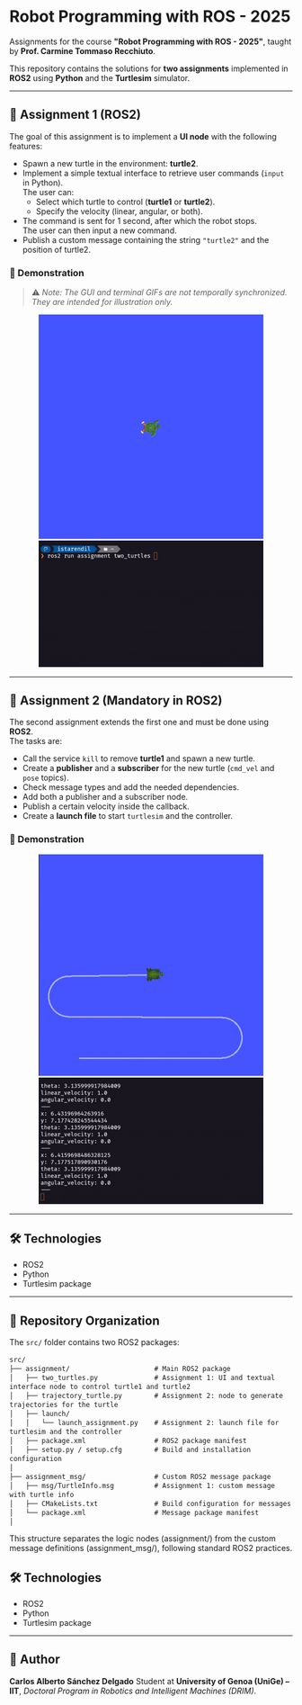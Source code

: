 
# Robot Programming with ROS - 2025

Assignments for the course **"Robot Programming with ROS - 2025"**, taught by **Prof. Carmine Tommaso Recchiuto**.

This repository contains the solutions for **two assignments** implemented in **ROS2** using **Python** and the **Turtlesim** simulator.

---

## 📘 Assignment 1 (ROS2)

The goal of this assignment is to implement a **UI node** with the following features:
- Spawn a new turtle in the environment: **turtle2**.
- Implement a simple textual interface to retrieve user commands (`input` in Python).  
  The user can:
  - Select which turtle to control (**turtle1** or **turtle2**).
  - Specify the velocity (linear, angular, or both).
- The command is sent for 1 second, after which the robot stops.  
  The user can then input a new command.
- Publish a custom message containing the string `"turtle2"` and the position of turtle2.

### 🔹 Demonstration
> ⚠️ *Note: The GUI and terminal GIFs are not temporally synchronized. They are intended for illustration only.*

<p align="center">
  <img src="figures/two_gui.gif" alt="Assignment 1 GUI" width="400"/>
  <img src="figures/two_term.gif" alt="Assignment 1 Terminal" width="400"/>
</p>

---

## 📘 Assignment 2 (Mandatory in ROS2)

The second assignment extends the first one and must be done using **ROS2**.  
The tasks are:
- Call the service `kill` to remove **turtle1** and spawn a new turtle.
- Create a **publisher** and a **subscriber** for the new turtle (`cmd_vel` and `pose` topics).
- Check message types and add the needed dependencies.
- Add both a publisher and a subscriber node.
- Publish a certain velocity inside the callback.
- Create a **launch file** to start `turtlesim` and the controller.

### 🔹 Demonstration

<p align="center">
  <img src="figures/autonomous_gui.gif" alt="Assignment 2 GUI" width="400"/>
  <img src="figures/autonomous_terminal.gif" alt="Assignment 2 Terminal" width="400"/>
</p>

---

## 🛠️ Technologies
- ROS2  
- Python  
- Turtlesim package  

---

## 📂 Repository Organization

The `src/` folder contains two ROS2 packages:  

```text
src/
├── assignment/                     # Main ROS2 package
│   ├── two_turtles.py              # Assignment 1: UI and textual interface node to control turtle1 and turtle2
│   ├── trajectory_turtle.py        # Assignment 2: node to generate trajectories for the turtle
│   ├── launch/
│   │   └── launch_assignment.py    # Assignment 2: launch file for turtlesim and the controller
│   ├── package.xml                 # ROS2 package manifest
│   ├── setup.py / setup.cfg        # Build and installation configuration
│
├── assignment_msg/                 # Custom ROS2 message package
│   ├── msg/TurtleInfo.msg          # Assignment 1: custom message with turtle info
│   ├── CMakeLists.txt              # Build configuration for messages
│   └── package.xml                 # Message package manifest
│
```

This structure separates the logic nodes (assignment/) from the custom message definitions (assignment_msg/), following standard ROS2 practices.

## 🛠️ Technologies
- ROS2
- Python
- Turtlesim package

---

## 👤 Author
**Carlos Alberto Sánchez Delgado**
Student at **University of Genoa (UniGe) – IIT**, *Doctoral Program in Robotics and Intelligent Machines (DRIM)*.

